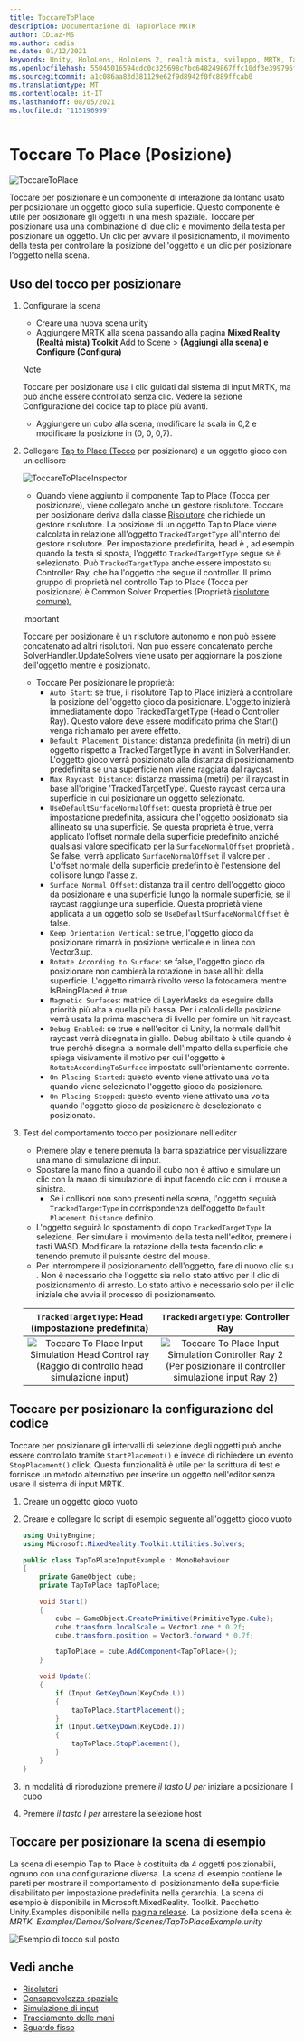 ```yaml
---
title: ToccareToPlace
description: Documentazione di TapToPlace MRTK
author: CDiaz-MS
ms.author: cadia
ms.date: 01/12/2021
keywords: Unity, HoloLens, HoloLens 2, realtà mista, sviluppo, MRTK, Tap to Place,
ms.openlocfilehash: 55045016594cdc0c325698c7bc648249867ffc10df3e399796f654fd846438bb
ms.sourcegitcommit: a1c086aa83d381129e62f9d8942f0fc889ffcab0
ms.translationtype: MT
ms.contentlocale: it-IT
ms.lasthandoff: 08/05/2021
ms.locfileid: "115196999"
---
```

# <a name="tap-to-place"></a>Toccare To Place (Posizione)

![ToccareToPlace](../../images/solver/tap-to-place/TapToPlaceIntroGif.gif)

Toccare per posizionare è un componente di interazione da lontano usato per posizionare un oggetto gioco sulla superficie. Questo componente è utile per posizionare gli oggetti in una mesh spaziale. Toccare per posizionare usa una combinazione di due clic e movimento della testa per posizionare un oggetto. Un clic per avviare il posizionamento, il movimento della testa per controllare la posizione dell'oggetto e un clic per posizionare l'oggetto nella scena.

## <a name="using-tap-to-place"></a>Uso del tocco per posizionare

1. Configurare la scena
    - Creare una nuova scena unity
    - Aggiungere MRTK alla scena passando alla pagina **Mixed Reality (Realtà mista) Toolkit** Add to Scene  >  **(Aggiungi alla scena) e Configure (Configura)**
    > [!NOTE]
    > Toccare per posizionare usa i clic guidati dal sistema di input MRTK, ma può anche essere controllato senza clic. Vedere la sezione Configurazione del codice tap to place più avanti.
    - Aggiungere un cubo alla scena, modificare la scala in 0,2 e modificare la posizione in (0, 0, 0,7).
1. Collegare [Tap to Place (Tocco](xref:Microsoft.MixedReality.Toolkit.Utilities.Solvers.TapToPlace) per posizionare) a un oggetto gioco con un collisore

    ![ToccareToPlaceInspector](../../images/solver/tap-to-place/TapToPlaceInspector2.png)

    - Quando viene aggiunto il componente Tap to Place (Tocca per posizionare), viene collegato anche un gestore risolutore. Toccare per posizionare deriva dalla classe [Risolutore](solver.md) che richiede un gestore risolutore. La posizione di un oggetto Tap to Place viene calcolata in relazione all'oggetto `TrackedTargetType` all'interno del gestore risolutore. Per impostazione predefinita, head è , ad esempio quando la testa si sposta, l'oggetto `TrackedTargetType` segue se è selezionato.  Può `TrackedTargetType` anche essere impostato su Controller Ray, che ha l'oggetto che segue il controller. Il primo gruppo di proprietà nel controllo Tap to Place (Tocca per posizionare) è Common Solver Properties (Proprietà [risolutore comune).](solver.md#common-solver-properties)  
    > [!IMPORTANT]
    > Toccare per posizionare è un risolutore autonomo e non può essere concatenato ad altri risolutori. Non può essere concatenato perché SolverHandler.UpdateSolvers viene usato per aggiornare la posizione dell'oggetto mentre è posizionato.
    - Toccare Per posizionare le proprietà:
        - `Auto Start`: se true, il risolutore Tap to Place inizierà a controllare la posizione dell'oggetto gioco da posizionare. L'oggetto inizierà immediatamente dopo TrackedTargetType (Head o Controller Ray). Questo valore deve essere modificato prima che Start() venga richiamato per avere effetto.
        - `Default Placement Distance`: distanza predefinita (in metri) di un oggetto rispetto a TrackedTargetType in avanti in SolverHandler. L'oggetto gioco verrà posizionato alla distanza di posizionamento predefinita se una superficie non viene raggiata dal raycast.
        - `Max Raycast Distance`: distanza massima (metri) per il raycast in base all'origine 'TrackedTargetType'. Questo raycast cerca una superficie in cui posizionare un oggetto selezionato.
        - `UseDefaultSurfaceNormalOffset`: questa proprietà è true per impostazione predefinita, assicura che l'oggetto posizionato sia allineato su una superficie. Se questa proprietà è true, verrà applicato l'offset normale della superficie predefinito anziché qualsiasi valore specificato per la `SurfaceNormalOffset` proprietà . Se false, verrà applicato `SurfaceNormalOffset` il valore per . L'offset normale della superficie predefinito è l'estensione del collisore lungo l'asse z.
        - `Surface Normal Offset`: distanza tra il centro dell'oggetto gioco da posizionare e una superficie lungo la normale superficie, se il raycast raggiunge una superficie. Questa proprietà viene applicata a un oggetto solo se `UseDefaultSurfaceNormalOffset` è false.
        - `Keep Orientation Vertical`: se true, l'oggetto gioco da posizionare rimarrà in posizione verticale e in linea con Vector3.up.
        - `Rotate According to Surface`: se false, l'oggetto gioco da posizionare non cambierà la rotazione in base all'hit della superficie.  L'oggetto rimarrà rivolto verso la fotocamera mentre IsBeingPlaced è true.
        - `Magnetic Surfaces`: matrice di LayerMasks da eseguire dalla priorità più alta a quella più bassa. Per i calcoli della posizione verrà usata la prima maschera di livello per fornire un hit raycast.
        - `Debug Enabled`: se true e nell'editor di Unity, la normale dell'hit raycast verrà disegnata in giallo. Debug abilitato è utile quando è true perché disegna la normale dell'impatto della superficie che spiega visivamente il motivo per cui l'oggetto è `RotateAccordingToSurface` impostato sull'orientamento corrente.
        - `On Placing Started`: questo evento viene attivato una volta quando viene selezionato l'oggetto gioco da posizionare.
        - `On Placing Stopped`: questo evento viene attivato una volta quando l'oggetto gioco da posizionare è deselezionato e posizionato.

1. Test del comportamento tocco per posizionare nell'editor
    - Premere play e tenere premuta la barra spaziatrice per visualizzare una mano di simulazione di input.
    - Spostare la mano fino a quando il cubo non è attivo e simulare un clic con la mano di simulazione di input facendo clic con il mouse a sinistra.
        - Se i collisori non sono presenti nella scena, l'oggetto seguirà `TrackedTargetType` in corrispondenza dell'oggetto `Default Placement Distance` definito.
    - L'oggetto seguirà lo spostamento di dopo `TrackedTargetType` la selezione. Per simulare il movimento della testa nell'editor, premere i tasti WASD. Modificare la rotazione della testa facendo clic e tenendo premuto il pulsante destro del mouse.
    - Per interrompere il posizionamento dell'oggetto, fare di nuovo clic su .  Non è necessario che l'oggetto sia nello stato attivo per il clic di posizionamento di arresto. Lo stato attivo è necessario solo per il clic iniziale che avvia il processo di posizionamento.

    `TrackedTargetType`: Head (impostazione predefinita) |  `TrackedTargetType`: Controller Ray
    :-------------------------:|:-------------------------:
    ![Toccare To Place Input Simulation Head Control ray (Raggio di controllo head simulazione input)](../../images/solver/tap-to-place/TapToPlaceInputSimulationHead.gif)  |  ![Toccare To Place Input Simulation Controller Ray 2 (Per posizionare il controller simulazione input Ray 2)](../../images/solver/tap-to-place/TapToPlaceInputSimulationControllerRay.gif)

## <a name="tap-to-place-code-configurability"></a>Toccare per posizionare la configurazione del codice

Toccare per posizionare gli intervalli di selezione degli oggetti può anche essere controllato tramite `StartPlacement()` e invece di richiedere un evento `StopPlacement()` click. Questa funzionalità è utile per la scrittura di test e fornisce un metodo alternativo per inserire un oggetto nell'editor senza usare il sistema di input MRTK.

1. Creare un oggetto gioco vuoto
1. Creare e collegare lo script di esempio seguente all'oggetto gioco vuoto

    ```c#
    using UnityEngine;
    using Microsoft.MixedReality.Toolkit.Utilities.Solvers;

    public class TapToPlaceInputExample : MonoBehaviour
    {
        private GameObject cube;
        private TapToPlace tapToPlace;

        void Start()
        {
            cube = GameObject.CreatePrimitive(PrimitiveType.Cube);
            cube.transform.localScale = Vector3.one * 0.2f;
            cube.transform.position = Vector3.forward * 0.7f;

            tapToPlace = cube.AddComponent<TapToPlace>();
        }

        void Update()
        {
            if (Input.GetKeyDown(KeyCode.U))
            {
                tapToPlace.StartPlacement();
            }
            if (Input.GetKeyDown(KeyCode.I))
            {
                tapToPlace.StopPlacement();
            }
        }
    }
    ```

1. In modalità di riproduzione premere *il tasto U per* iniziare a posizionare il cubo
1. Premere *il tasto I per* arrestare la selezione host

## <a name="tap-to-place-example-scene"></a>Toccare per posizionare la scena di esempio

La scena di esempio Tap to Place è costituita da 4 oggetti posizionabili, ognuno con una configurazione diversa. La scena di esempio contiene le pareti per mostrare il comportamento di posizionamento della superficie disabilitato per impostazione predefinita nella gerarchia. La scena di esempio è disponibile in Microsoft.MixedReality. Toolkit. Pacchetto Unity.Examples disponibile nella [pagina release](https://github.com/Microsoft/MixedRealityToolkit-Unity/releases). La posizione della scena è: *MRTK. Examples/Demos/Solvers/Scenes/TapToPlaceExample.unity*

![Esempio di tocco sul posto](../../images/solver/tap-to-place/TapToPlaceExampleScene.gif)

## <a name="see-also"></a>Vedi anche

- [Risolutori](solver.md)
- [Consapevolezza spaziale](../../spatial-awareness/spatial-awareness-getting-started.md)
- [Simulazione di input](../../input-simulation/input-simulation-service.md)
- [Tracciamento delle mani](../../input/hand-tracking.md)
- [Sguardo fisso](../../input/gaze.md)
